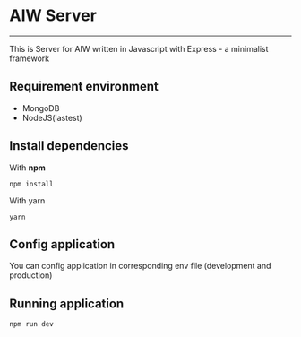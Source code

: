 # AIW Server
---
This is Server for AIW  written in Javascript with Express - a minimalist framework
## Requirement environment
* MongoDB
* NodeJS(lastest)

## Install dependencies
With __npm__
```
npm install
```

With yarn
```
yarn
```
## Config application
You can config application in corresponding env file (development and production)

## Running application
```
npm run dev
```